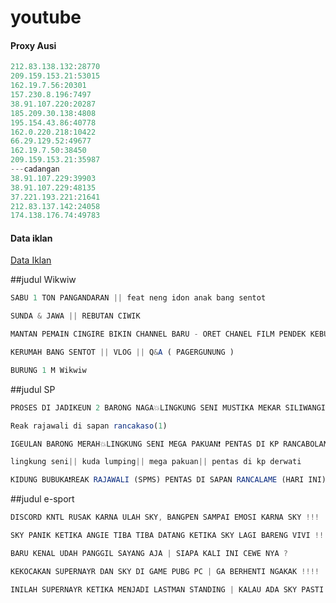 # youtube


#### Proxy Ausi
```js
212.83.138.132:28770
209.159.153.21:53015
162.19.7.56:20301
157.230.8.196:7497
38.91.107.220:20287
185.209.30.138:4808
195.154.43.86:40778
162.0.220.218:10422
66.29.129.52:49677
162.19.7.50:38450
209.159.153.21:35987
---cadangan
38.91.107.229:39903
38.91.107.229:48135
37.221.193.221:21641
212.83.137.142:24058
174.138.176.74:49783
```

#### Data iklan
[Data Iklan](https://www.prepostseo.com/tool/fake-address-generator)


##judul Wikwiw

```js
SABU 1 TON PANGANDARAN || feat neng idon anak bang sentot
```
```js
SUNDA & JAWA || REBUTAN CIWIK
```
```js
MANTAN PEMAIN CINGIRE BIKIN CHANNEL BARU - ORET CHANEL FILM PENDEK KEBUMEN - SAINGAN APA GAK ??
```
```js
KERUMAH BANG SENTOT || VLOG || Q&A ( PAGERGUNUNG )
```
```js
BURUNG 1 M Wikwiw
```


##judul SP

```js
PROSES DI JADIKEUN 2 BARONG NAGA💥LINGKUNG SENI MUSTIKA MEKAR SILIWANGI❗PENTAS DI LEWI MUNDING‼‼
```
```js
Reak rajawali di sapan rancakaso(1)
```
```js
IGEULAN BARONG MERAH💥LINGKUNG SENI MEGA PAKUAN❗ PENTAS DI KP RANCABOLANG GDE BAGE 31-11-21❗
```
```js
lingkung seni|| kuda lumping|| mega pakuan|| pentas di kp derwati
```
```js
KIDUNG BUBUKA❗REAK RAJAWALI (SPMS) PENTAS DI SAPAN RANCALAME (HARI INI)
```


##judul e-sport
```js
DISCORD KNTL RUSAK KARNA ULAH SKY, BANGPEN SAMPAI EMOSI KARNA SKY !!!
```
```js
SKY PANIK KETIKA ANGIE TIBA TIBA DATANG KETIKA SKY LAGI BARENG VIVI !!!!
```
```js
BARU KENAL UDAH PANGGIL SAYANG AJA | SIAPA KALI INI CEWE NYA ?
```
```js
KEKOCAKAN SUPERNAYR DAN SKY DI GAME PUBG PC | GA BERHENTI NGAKAK !!!!
```
```js
INILAH SUPERNAYR KETIKA MENJADI LASTMAN STANDING | KALAU ADA SKY PASTI KETAWA TERUS !!!!
```
